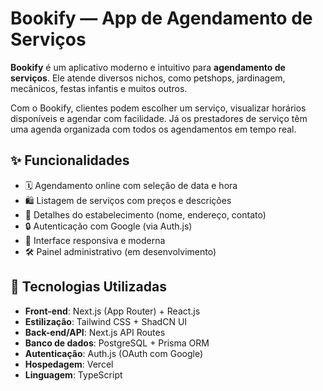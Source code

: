 # Bookify — App de Agendamento de Serviços

**Bookify** é um aplicativo moderno e intuitivo para **agendamento de serviços**. Ele atende diversos nichos, como petshops, jardinagem, mecânicos, festas infantis e muitos outros.

Com o Bookify, clientes podem escolher um serviço, visualizar horários disponíveis e agendar com facilidade. Já os prestadores de serviço têm uma agenda organizada com todos os agendamentos em tempo real.

## ✨ Funcionalidades

- 🗓️ Agendamento online com seleção de data e hora
- 🛍️ Listagem de serviços com preços e descrições
- 📍 Detalhes do estabelecimento (nome, endereço, contato)
- 🔒 Autenticação com Google (via Auth.js)
- 📱 Interface responsiva e moderna
- 🛠️ Painel administrativo (em desenvolvimento)

## 🧰 Tecnologias Utilizadas

- **Front-end**: Next.js (App Router) + React.js
- **Estilização**: Tailwind CSS + ShadCN UI
- **Back-end/API**: Next.js API Routes
- **Banco de dados**: PostgreSQL + Prisma ORM
- **Autenticação**: Auth.js (OAuth com Google)
- **Hospedagem**: Vercel
- **Linguagem**: TypeScript
